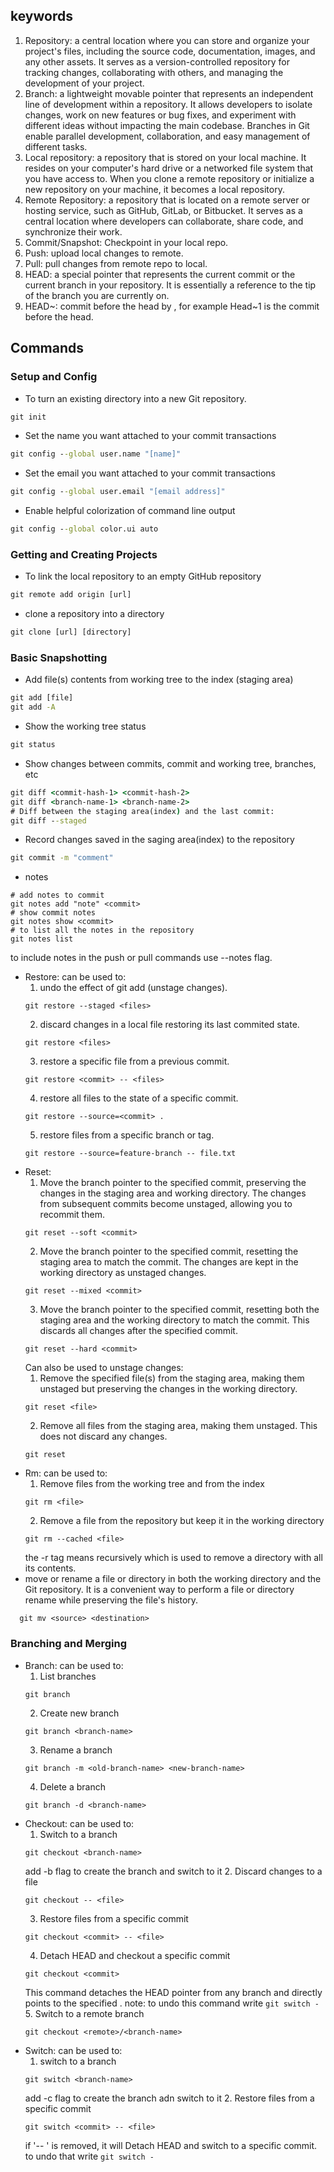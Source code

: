 ## keywords
1. Repository: a central location where you can store and organize your project's files, including the source code, documentation, images, and any other assets. It serves as a version-controlled repository for tracking changes, collaborating with others, and managing the development of your project.
2. Branch: a lightweight movable pointer that represents an independent line of development within a repository. It allows developers to isolate changes, work on new features or bug fixes, and experiment with different ideas without impacting the main codebase. Branches in Git enable parallel development, collaboration, and easy management of different tasks.
3. Local repository: a repository that is stored on your local machine. It resides on your computer's hard drive or a networked file system that you have access to. When you clone a remote repository or initialize a new repository on your machine, it becomes a local repository.
4. Remote Repository: a repository that is located on a remote server or hosting service, such as GitHub, GitLab, or Bitbucket. It serves as a central location where developers can collaborate, share code, and synchronize their work.
5. Commit/Snapshot: Checkpoint in your local repo.
6. Push: upload local changes to remote.
7. Pull: pull changes from remote repo to local.
8. HEAD: a special pointer that represents the current commit or the current branch in your repository. It is essentially a reference to the tip of the branch you are currently on.
9. HEAD~<number>: commit before the head by <number>, for example Head~1 is the commit before the head.
## Commands
### Setup and Config

* To turn an existing directory into a new Git repository.
```cmd
git init
```

* Set the name you want attached to your commit transactions
```cmd
git config --global user.name "[name]"
```

* Set the email you want attached to your commit transactions
```cmd
git config --global user.email "[email address]"
```

* Enable helpful colorization of command line output
```cmd
git config --global color.ui auto
```

### Getting and Creating Projects

* To link the local repository to an empty GitHub repository 
```cmd
git remote add origin [url]
```

* clone a repository into a directory
```cmd
git clone [url] [directory]
```
### Basic Snapshotting
* Add file(s) contents from working tree to the index (staging area)
```cmd
git add [file]
git add -A
```

* Show the working tree status
```cmd
git status
```

* Show changes between commits, commit and working tree, branches, etc
```cmd
git diff <commit-hash-1> <commit-hash-2>
git diff <branch-name-1> <branch-name-2>
# Diff between the staging area(index) and the last commit:
git diff --staged
```

* Record changes saved in the saging area(index) to the repository
```cmd
git commit -m "comment"
```

* notes
```terminal
# add notes to commit
git notes add "note" <commit>
# show commit notes
git notes show <commit>
# to list all the notes in the repository
git notes list
```
to include notes in the push or pull commands use --notes flag.

* Restore: can be used to:
  1. undo the effect of git add (unstage changes).
  ```terminal
  git restore --staged <files>
  ```
  2. discard changes in a local file restoring its last commited state.
  ```terminal
  git restore <files>
  ```
  3. restore a specific file from a previous commit.
  ```terminal
  git restore <commit> -- <files>
  ```
  4. restore all files to the state of a specific commit.
  ```terminal
  git restore --source=<commit> .
  ```
  5. restore files from a specific branch or tag.
  ```terminal
  git restore --source=feature-branch -- file.txt
  ```
* Reset:
  1. Move the branch pointer to the specified commit, preserving the changes in the staging area and working directory. The changes from subsequent commits become unstaged, allowing you to recommit them.
  ```terminal
  git reset --soft <commit>
  ```
  2. Move the branch pointer to the specified commit, resetting the staging area to match the commit. The changes are kept in the working directory as unstaged changes.
  ```terminal
  git reset --mixed <commit>
  ```
  3. Move the branch pointer to the specified commit, resetting both the staging area and the working directory to match the commit. This discards all changes after the specified commit.
  ```terminal
  git reset --hard <commit>
  ```
  Can also be used to unstage changes:
  1. Remove the specified file(s) from the staging area, making them unstaged but preserving the changes in the working directory.
  ```terminal
  git reset <file>
  ```
  2. Remove all files from the staging area, making them unstaged. This does not discard any changes.
  ```terminal
  git reset
  ```
* Rm: can be used to:
  1. Remove files from the working tree and from the index
  ```terminal
  git rm <file>
  ```
  2. Remove a file from the repository but keep it in the working directory
  ```terminal
  git rm --cached <file>
  ```
  the -r tag means recursively which is used to remove a directory with all its contents.
* move or rename a file or directory in both the working directory and the Git repository. It is a convenient way to perform a file or directory rename while preserving the file's history.
```terminal
  git mv <source> <destination>
```

### Branching and Merging
* Branch: can be used to:
  1. List branches
  ```terminal
  git branch
  ```
  2. Create new branch
  ```terminal
  git branch <branch-name>
  ```
  3. Rename a branch
  ```terminal
  git branch -m <old-branch-name> <new-branch-name>
  ```
  4. Delete a branch
  ```terminal
  git branch -d <branch-name>
  ```
* Checkout: can be used to:
  1. Switch to a branch
  ```terminal
  git checkout <branch-name>
  ```
  add -b flag to create the branch and switch to it
  2. Discard changes to a file
  ```terminal
  git checkout -- <file>
  ```
  3. Restore files from a specific commit
  ```terminal
  git checkout <commit> -- <file>
  ```
  4. Detach HEAD and checkout a specific commit
  ```terminal
  git checkout <commit>
  ```
  This command detaches the HEAD pointer from any branch and directly points to the specified <commit>.
  note: to undo this command write `git switch -`
  5. Switch to a remote branch
  ```terminal
  git checkout <remote>/<branch-name>
  ```
* Switch: can be used to:
  1. switch to a branch
  ```terminal
  git switch <branch-name>
  ```
  add -c flag to create the branch adn switch to it
  2. Restore files from a specific commit
  ```terminal
  git switch <commit> -- <file>
  ```
  if '-- <file>' is removed, it will Detach HEAD and switch to a specific commit. to  undo that write `git switch -` 
